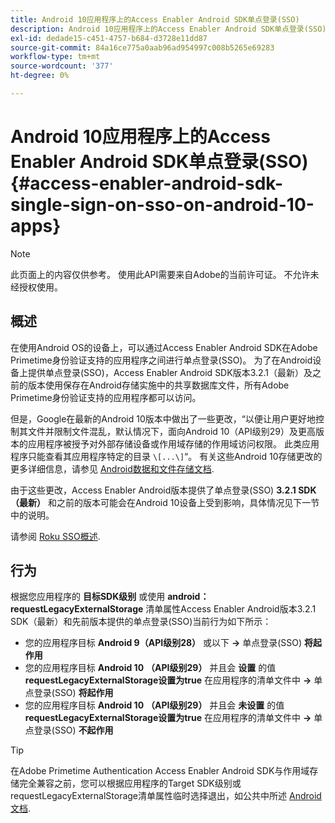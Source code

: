 ```yaml
---
title: Android 10应用程序上的Access Enabler Android SDK单点登录(SSO)
description: Android 10应用程序上的Access Enabler Android SDK单点登录(SSO)
exl-id: dedade15-c451-4757-b684-d3728e11dd87
source-git-commit: 84a16ce775a0aab96ad954997c008b5265e69283
workflow-type: tm+mt
source-wordcount: '377'
ht-degree: 0%

---
```


# Android 10应用程序上的Access Enabler Android SDK单点登录(SSO) {#access-enabler-android-sdk-single-sign-on-sso-on-android-10-apps}

>[!NOTE]
>
>此页面上的内容仅供参考。 使用此API需要来自Adobe的当前许可证。 不允许未经授权使用。

## 概述

在使用Android OS的设备上，可以通过Access Enabler Android SDK在Adobe Primetime身份验证支持的应用程序之间进行单点登录(SSO)。 为了在Android设备上提供单点登录(SSO)，Access Enabler Android SDK版本3.2.1（最新）及之前的版本使用保存在Android存储实施中的共享数据库文件，所有Adobe Primetime身份验证支持的应用程序都可以访问。

但是，Google在最新的Android 10版本中做出了一些更改，“以便让用户更好地控制其文件并限制文件混乱，默认情况下，面向Android 10（API级别29）及更高版本的应用程序被授予对外部存储设备或作用域存储的作用域访问权限。 此类应用程序只能查看其应用程序特定的目录 `\[...\]`“。 有关这些Android 10存储更改的更多详细信息，请参见 [Android数据和文件存储文档](https://developer.android.com/training/data-storage/files/external-scoped).

由于这些更改，Access Enabler Android版本提供了单点登录(SSO) **3.2.1 SDK（最新）** 和之前的版本可能会在Android 10设备上受到影响，具体情况见下一节中的说明。

请参阅 [Roku SSO概述](/help/authentication/roku-sso-overview.md).

## 行为

根据您应用程序的 **目标SDK级别** 或使用 **android：requestLegacyExternalStorage** 清单属性Access Enabler Android版本3.2.1 SDK（最新）和先前版本提供的单点登录(SSO)当前行为如下所示：

- 您的应用程序目标 **Android 9（API级别28）** 或以下 **-\>** 单点登录(SSO) **将起作用**
- 您的应用程序目标 **Android 10** **（API级别29）** 并且会 **设置** 的值 **requestLegacyExternalStorage设置为true** 在应用程序的清单文件中 **-\>** 单点登录(SSO) **将起作用**
- 您的应用程序目标 **Android 10** **（API级别29）** 并且会 **未设置** 的值 **requestLegacyExternalStorage设置为true** 在应用程序的清单文件中 **-\>** 单点登录(SSO) **不起作用**


>[!TIP]
>
> 在Adobe Primetime Authentication Access Enabler Android SDK与作用域存储完全兼容之前，您可以根据应用程序的Target SDK级别或requestLegacyExternalStorage清单属性临时选择退出，如公共中所述 [Android文档](https://developer.android.com/training/data-storage/files/external-scoped#opt-out-of-scoped-storage).
